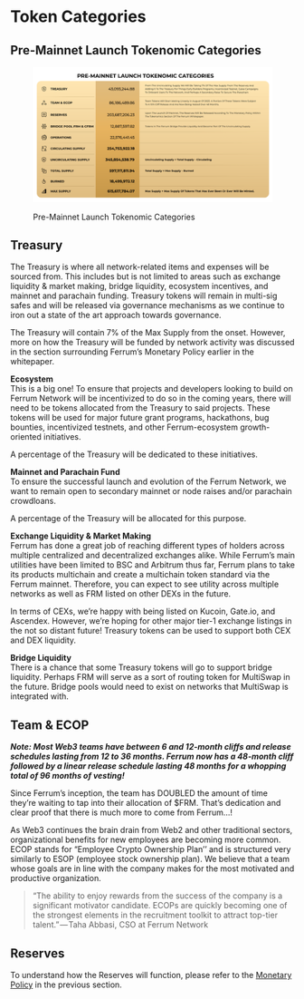 # Token Categories

## Pre-Mainnet Launch Tokenomic Categories

<figure><img src="../.gitbook/assets/image.png" alt=""><figcaption><p>Pre-Mainnet Launch Tokenomic Categories</p></figcaption></figure>

## **Treasury**

The Treasury is where all network-related items and expenses will be sourced from. This includes but is not limited to areas such as exchange liquidity & market making, bridge liquidity, ecosystem incentives, and mainnet and parachain funding. Treasury tokens will remain in multi-sig safes and will be released via governance mechanisms as we continue to iron out a state of the art approach towards governance.

The Treasury will contain 7% of the Max Supply from the onset. However, more on how the Treasury will be funded by network activity was discussed in the section surrounding Ferrum’s Monetary Policy earlier in the whitepaper.

**Ecosystem**\
This is a big one! To ensure that projects and developers looking to build on Ferrum Network will be incentivized to do so in the coming years, there will need to be tokens allocated from the Treasury to said projects. These tokens will be used for major future grant programs, hackathons, bug bounties, incentivized testnets, and other Ferrum-ecosystem growth-oriented initiatives.

A percentage of the Treasury will be dedicated to these initiatives.

**Mainnet and Parachain Fund**\
To ensure the successful launch and evolution of the Ferrum Network, we want to remain open to secondary mainnet or node raises and/or parachain crowdloans.

A percentage of the Treasury will be allocated for this purpose.

**Exchange Liquidity & Market Making**\
Ferrum has done a great job of reaching different types of holders across multiple centralized and decentralized exchanges alike. While Ferrum’s main utilities have been limited to BSC and Arbitrum thus far, Ferrum plans to take its products multichain and create a multichain token standard via the Ferrum mainnet. Therefore, you can expect to see utility across multiple networks as well as FRM listed on other DEXs in the future.

In terms of CEXs, we’re happy with being listed on Kucoin, Gate.io, and Ascendex. However, we’re hoping for other major tier-1 exchange listings in the not so distant future! Treasury tokens can be used to support both CEX and DEX liquidity.

**Bridge Liquidity**\
There is a chance that some Treasury tokens will go to support bridge liquidity. Perhaps FRM will serve as a sort of routing token for MultiSwap in the future. Bridge pools would need to exist on networks that MultiSwap is integrated with.

## **Team & ECOP**

_**Note: Most Web3 teams have between 6 and 12-month cliffs and release schedules lasting from 12 to 36 months. Ferrum now has a 48-month cliff followed by a linear release schedule lasting 48 months for a whopping total of 96 months of vesting!**_

Since Ferrum’s inception, the team has DOUBLED the amount of time they’re waiting to tap into their allocation of $FRM. That’s dedication and clear proof that there is much more to come from Ferrum…!

As Web3 continues the brain drain from Web2 and other traditional sectors, organizational benefits for new employees are becoming more common. ECOP stands for “Employee Crypto Ownership Plan’’ and is structured very similarly to ESOP (employee stock ownership plan). We believe that a team whose goals are in line with the company makes for the most motivated and productive organization.

> “The ability to enjoy rewards from the success of the company is a significant motivator candidate. ECOPs are quickly becoming one of the strongest elements in the recruitment toolkit to attract top-tier talent.” — Taha Abbasi, CSO at Ferrum Network

## Reserves

To understand how the Reserves will function, please refer to the [Monetary Policy](https://docs.ferrumnetwork.io/ferrum-network-ecosystem/tokenomics/monetary-policy) in the previous section.
